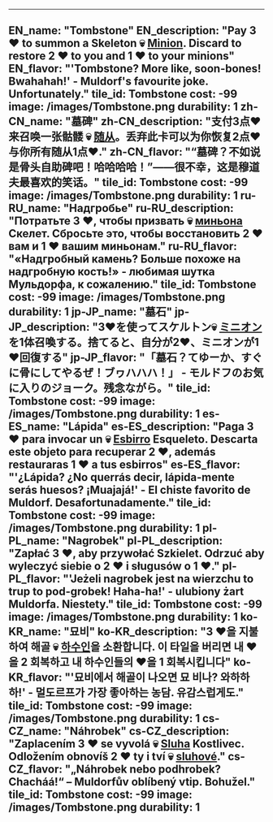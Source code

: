 ---

EN_name: "Tombstone"
EN_description: "Pay 3 ❤️ to summon a Skeleton 💀 <u>Minion</u>. Discard to restore 2 ❤️ to you and 1 ❤️ to your minions"
EN_flavor: "'Tombstone? More like, soon-bones! Bwahahah!' - Muldorf's favourite joke. Unfortunately."
tile_id: Tombstone
cost: -99
image: /images/Tombstone.png
durability: 1
zh-CN_name: "墓碑"
zh-CN_description: "支付3点❤️来召唤一张骷髅 💀 <u>随从</u>。丢弃此卡可以为你恢复2点❤️与你所有随从1点❤️."
zh-CN_flavor: "“墓碑？不如说是骨头自助碑吧！哈哈哈哈！”——很不幸，这是穆道夫最喜欢的笑话。"
tile_id: Tombstone
cost: -99
image: /images/Tombstone.png
durability: 1
ru-RU_name: "Надгробье"
ru-RU_description: "Потратьте 3 ❤️, чтобы призвать 💀 <u>миньона</u> Скелет. Сбросьте это, чтобы восстановить 2 ❤️ вам и 1 ❤️ вашим миньонам."
ru-RU_flavor: "«Надгробный камень? Больше похоже на надгробную кость!» - любимая шутка Мульдорфа, к сожалению."
tile_id: Tombstone
cost: -99
image: /images/Tombstone.png
durability: 1
jp-JP_name: "墓石"
jp-JP_description: "3❤️を使ってスケルトン💀 <u>ミニオン</u>を1体召喚する。捨てると、自分が2❤️、ミニオンが1❤️回復する"
jp-JP_flavor: "「墓石？てゆーか、すぐに骨にしてやるぜ！ブヮハハハ！」 - モルドフのお気に入りのジョーク。残念ながら。"
tile_id: Tombstone
cost: -99
image: /images/Tombstone.png
durability: 1
es-ES_name: "Lápida"
es-ES_description: "Paga 3 ❤️ para invocar un 💀 <u>Esbirro</u> Esqueleto. Descarta este objeto para recuperar 2 ❤️, además restauraras 1 ❤️ a tus esbirros"
es-ES_flavor: "'¿Lápida? ¿No querrás decir, lápida-mente serás huesos? ¡Muajajá!' - El chiste favorito de Muldorf. Desafortunadamente."
tile_id: Tombstone
cost: -99
image: /images/Tombstone.png
durability: 1
pl-PL_name: "Nagrobek"
pl-PL_description: "Zapłać 3 ❤️, aby przywołać Szkielet. Odrzuć aby wyleczyć siebie o 2 ❤️ i sługusów o 1 ❤️."
pl-PL_flavor: "'Jeżeli nagrobek jest na wierzchu to trup to pod-grobek! Haha-ha!' - ulubiony żart Muldorfa. Niestety."
tile_id: Tombstone
cost: -99
image: /images/Tombstone.png
durability: 1
ko-KR_name: "묘비"
ko-KR_description: "3 ❤️을 지불하여 해골 💀 <u>하수인</u>을 소환합니다. 이 타일을 버리면 내 ❤️을 2 회복하고 내 하수인들의 ❤️을 1 회복시킵니다"
ko-KR_flavor: "'묘비에서 해골이 나오면 묘 비나? 와하하하!' - 멀도르프가 가장 좋아하는 농담. 유감스럽게도."
tile_id: Tombstone
cost: -99
image: /images/Tombstone.png
durability: 1
cs-CZ_name: "Náhrobek"
cs-CZ_description: "Zaplacením 3 ❤️ se vyvolá 💀 <u>Sluha</u> Kostlivec. Odložením obnovíš 2 ❤️ ty i tví 💀 <u>sluhové</u>."
cs-CZ_flavor: "„Náhrobek nebo podhrobek? Chacháá!“ – Muldorfův oblíbený vtip. Bohužel."
tile_id: Tombstone
cost: -99
image: /images/Tombstone.png
durability: 1
---